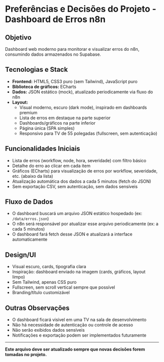 # Preferências e Decisões do Projeto - Dashboard de Erros n8n

## Objetivo
Dashboard web moderno para monitorar e visualizar erros do n8n, consumindo dados armazenados no Supabase.

## Tecnologias e Stack
- **Frontend:** HTML5, CSS3 puro (sem Tailwind), JavaScript puro
- **Biblioteca de gráficos:** ECharts
- **Dados:** JSON estático (mock), atualizado periodicamente via fluxo do n8n
- **Layout:**
  - Visual moderno, escuro (dark mode), inspirado em dashboards premium
  - Lista de erros em destaque na parte superior
  - Dashboards/gráficos na parte inferior
  - Página única (SPA simples)
  - Responsivo para TV de 55 polegadas (fullscreen, sem autenticação)

## Funcionalidades Iniciais
- Lista de erros (workflow, node, hora, severidade) com filtro básico
- Detalhe do erro ao clicar em cada item
- Gráficos (ECharts) para visualização de erros por workflow, severidade, etc. (abaixo da lista)
- Atualização automática dos dados a cada 5 minutos (fetch do JSON)
- Sem exportação CSV, sem autenticação, sem dados sensíveis

## Fluxo de Dados
- O dashboard buscará um arquivo JSON estático hospedado (ex: `/data/erros.json`)
- O n8n será responsável por atualizar esse arquivo periodicamente (ex: a cada 5 minutos)
- O dashboard fará fetch desse JSON e atualizará a interface automaticamente

## Design/UI
- Visual escuro, cards, tipografia clara
- Inspiração: dashboard enviado na imagem (cards, gráficos, layout limpo)
- Sem Tailwind, apenas CSS puro
- Fullscreen, sem scroll vertical sempre que possível
- Branding/título customizável

## Outras Observações
- O dashboard ficará visível em uma TV na sala de desenvolvimento
- Não há necessidade de autenticação ou controle de acesso
- Não serão exibidos dados sensíveis
- Notificações e exportação podem ser implementados futuramente

---

**Este arquivo deve ser atualizado sempre que novas decisões forem tomadas no projeto.** 